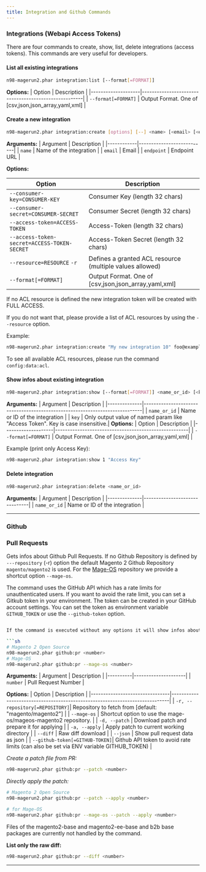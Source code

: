 ```yaml
---
title: Integration and Github Commands
---
```

### Integrations (Webapi Access Tokens)

There are four commands to create, show, list, delete integrations (access tokens).
This commands are very useful for developers.

#### List all existing integrations

```sh
n98-magerun2.phar integration:list [--format[=FORMAT]]
```
**Options:**
| Option             | Description                                          |
|--------------------|------------------------------------------------------|
| `--format[=FORMAT]` | Output Format. One of [csv,json,json_array,yaml,xml] |


#### Create a new integration

```sh
n98-magerun2.phar integration:create [options] [--] <name> [<email> [<endpoint>]]
```
**Arguments:**
| Argument   | Description               |
|------------|---------------------------|
| `name`     | Name of the integration   |
| `email`    | Email                     |
| `endpoint` | Endpoint URL              |

**Options:**

| Option                                      | Description                                              |
|---------------------------------------------|----------------------------------------------------------|
| `--consumer-key=CONSUMER-KEY`               | Consumer Key (length 32 chars)                           |
| `--consumer-secret=CONSUMER-SECRET`         | Consumer Secret (length 32 chars)                        |
| `--access-token=ACCESS-TOKEN`               | Access-Token (length 32 chars)                           |
| `--access-token-secret=ACCESS-TOKEN-SECRET` | Access-Token Secret (length 32 chars)                    |
| `--resource=RESOURCE` `-r`                  | Defines a granted ACL resource (multiple values allowed) |
| `--format[=FORMAT]`                         | Output Format. One of [csv,json,json_array,yaml,xml]     |


If no ACL resource is defined the new integration token will be created with FULL ACCESS.

If you do not want that, please provide a list of ACL resources by using the `--resource` option.

Example:

```sh
n98-magerun2.phar integration:create "My new integration 10" foo@example.com https://example.com -r Magento_Catalog::catalog_inventory -r Magento_Backend::system_other_settings
```

To see all available ACL resources, please run the command `config:data:acl`.

#### Show infos about existing integration

```sh
n98-magerun2.phar integration:show [--format[=FORMAT]] <name_or_id> [<key>]
```
**Arguments:**
| Argument     | Description                                                                 |
|--------------|-----------------------------------------------------------------------------|
| `name_or_id` | Name or ID of the integration                                               |
| `key`        | Only output value of named param like "Access Token". Key is case insensitive.|
**Options:**
| Option             | Description                                          |
|--------------------|------------------------------------------------------|
| `--format[=FORMAT]` | Output Format. One of [csv,json,json_array,yaml,xml] |


Example (print only Access Key):

```sh
n98-magerun2.phar integration:show 1 "Access Key"
```

#### Delete integration

```sh
n98-magerun2.phar integration:delete <name_or_id>
```
**Arguments:**
| Argument     | Description                   |
|--------------|-------------------------------|
| `name_or_id` | Name or ID of the integration |


---

### Github

### Pull Requests

Gets infos about Github Pull Requests.
If no Github Repository is defined by `---repository` (-r) option the default
Magento 2 Github Repository `magento/magento2` is used.
For the [Mage-OS](https://github.com/mage-os/mageos-magento2) repository we provide a shortcut option `--mage-os`.

The command uses the GitHub API which has a rate limits for unauthenticated users.
If you want to avoid the rate limit, you can set a Gitkub token in your environment.
The token can be created in your GitHub account settings.
You can set the token as environment variable `GITHUB_TOKEN` or use the `--github-token` option.

```sh

If the command is executed without any options it will show infos about the PR.

```sh
# Magento 2 Open Source
n98-magerun2.phar github:pr <number>
# Mage-OS
n98-magerun2.phar github:pr --mage-os <number>
```
**Arguments:**
| Argument | Description         |
|----------|---------------------|
| `number` | Pull Request Number |

**Options:**
| Option                         | Description                                                                 |
|--------------------------------|-----------------------------------------------------------------------------|
| `-r, --repository[=REPOSITORY]`| Repository to fetch from [default: "magento/magento2"]                      |
| `--mage-os`                    | Shortcut option to use the mage-os/mageos-magento2 repository.              |
| `-d, --patch`                  | Download patch and prepare it for applying                                  |
| `-a, --apply`                  | Apply patch to current working directory                                    |
| `--diff`                       | Raw diff download                                                           |
| `--json`                       | Show pull request data as json                                              |
| `--github-token[=GITHUB-TOKEN]`| Github API token to avoid rate limits (can also be set via ENV variable GITHUB_TOKEN) |


*Create a patch file from PR:*

```sh
n98-magerun2.phar github:pr --patch <number>
```

*Directly apply the patch:*

```sh
# Magento 2 Open Source
n98-magerun2.phar github:pr --patch --apply <number>

# for Mage-OS
n98-magerun2.phar github:pr --mage-os --patch --apply <number>
```

Files of the magento2-base and magento2-ee-base and b2b base packages are currently not handled by the command.

**List only the raw diff:**

```sh
n98-magerun2.phar github:pr --diff <number>
```

---
